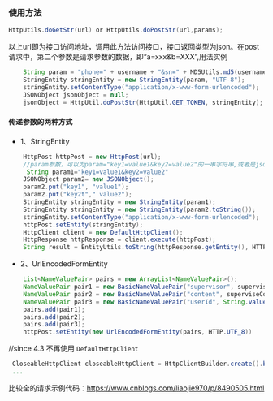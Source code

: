 
### 使用方法
```java
HttpUtils.doGetStr(url) or HttpUtils.doPostStr(url,params);
```
以上url即为接口访问地址，调用此方法访问接口，接口返回类型为json。在post请求中，第二个参数是请求参数的数据，即“a=xxx&b=XXX”,用法实例
```java
    String param = "phone=" + username + "&sn=" + MD5Utils.md5(username + "M8E/Ry_F!*]k!eMt7(47aUU_Wd:dvFb5_AvmpuuC^b" + "101.200.174.30");
    StringEntity stringEntity = new StringEntity(param, "UTF-8");
    stringEntity.setContentType("application/x-www-form-urlencoded");
    JSONObject jsonObject = null;
    jsonObject = HttpUtil.doPostStr(HttpUtil.GET_TOKEN, stringEntity);
```

#### 传递参数的两种方式
- 1、StringEntity

```java
    HttpPost httpPost = new HttpPost(url);  
    //param参数，可以为param="key1=value1&key2=value2"的一串字符串,或者是jsonObject 
     String param1="key1=value1&key2=value2"
    JSONObject param2= new JSONObject();  
    param2.put("key1", "value1");  
    param2.put("key2t"," value2");  
    StringEntity stringEntity = new StringEntity(param1);  
    StringEntity stringEntity = new StringEntity(param2.toString());  
    stringEntity.setContentType("application/x-www-form-urlencoded");
    httpPost.setEntity(stringEntity);  
    HttpClient client = new DefaultHttpClient();   
    HttpResponse httpResponse = client.execute(httpPost);  
    String result = EntityUtils.toString(httpResponse.getEntity(), HTTP.UTF_8);  
``` 
 

- 2、UrlEncodedFormEntity
```java
    List<NameValuePair> pairs = new ArrayList<NameValuePair>(); 
    NameValuePair pair1 = new BasicNameValuePair("supervisor", supervisorEt.getEditableText().toString());  
    NameValuePair pair2 = new BasicNameValuePair("content", superviseContentEt.getEditableText().toString());  
    NameValuePair pair3 = new BasicNameValuePair("userId", String.valueOf(signedUser.getId()));  
    pairs.add(pair1);  
    pairs.add(pair2);  
    pairs.add(pair3);  
    httpPost.setEntity(new UrlEncodedFormEntity(pairs, HTTP.UTF_8)) 
```
//since 4.3 不再使用 `DefaultHttpClient`    
```java
 CloseableHttpClient closeableHttpClient = HttpClientBuilder.create().build();     
 ...
```
比较全的请求示例代码：https://www.cnblogs.com/liaojie970/p/8490505.html
